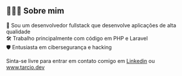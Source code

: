 ## 👨🏻‍💻 Sobre mim
:dna: Sou um desenvolvedor fullstack que desenvolve aplicações de alta qualidade<br/>
:hammer_and_wrench: Trabalho principalmente com código em PHP e Laravel<br/>
:shield: Entusiasta em cibersegurança e hacking<br/>

Sinta-se livre para entrar em contato comigo em [Linkedin](https://linkedin.com/in/teixtarcio) ou www.tarcio.dev<br/>
